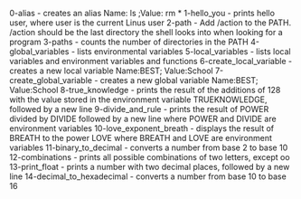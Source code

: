 0-alias - creates an alias Name: ls ;Value: rm *
1-hello_you - prints hello user, where user is the current Linus user
2-path - Add /action to the PATH. /action should be the last directory the shell looks into when looking for a program
3-paths - counts the number of directories in the PATH
4-global_variables - lists environmental variables
5-local_variables - lists local variables and environment variables and functions
6-create_local_variable - creates a new local variable Name:BEST; Value:School
7-create_global_variable - creates a new global variable Name:BEST; Value:School
8-true_knowledge - prints the result of the additions of 128 with the value stored in the environment variable TRUEKNOWLEDGE, followed by a new line
9-divide_and_rule - prints the result of POWER divided by DIVIDE followed by a new line where POWER and DIVIDE are environment variables
10-love_exponent_breath - displays the result of BREATH to the power LOVE where BREATH and LOVE are environment variables
11-binary_to_decimal - converts a number from base 2 to base 10
12-combinations - prints all possible combinations of two letters, except oo
13-print_float - prints a number with two decimal places, followed by a new line
14-decimal_to_hexadecimal - converts a number from base 10 to base 16
